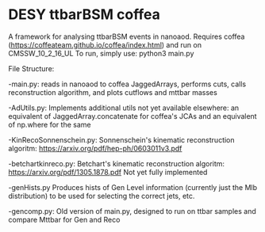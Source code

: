 # DESY ttbarBSM coffea

A framework for analysing ttbarBSM events in nanoaod. Requires coffea (https://coffeateam.github.io/coffea/index.html) and run on CMSSW_10_2_16_UL
To run, simply use: python3 main.py

File Structure:

-main.py: reads in nanoaod to coffea JaggedArrays, performs cuts, calls reconstruction algorithm, and plots cutflows and mttbar masses

-AdUtils.py: Implements additional utils not yet available elsewhere: an equivalent of JaggedArray.concatenate for coffea's JCAs and an equivalent of np.where for the same

-KinRecoSonnenschein.py: Sonnenschein's kinematic reconstruction algoritm: https://arxiv.org/pdf/hep-ph/0603011v3.pdf

-betchartkinreco.py: Betchart's kinematic reconstruction algoritm: https://arxiv.org/pdf/1305.1878.pdf Not yet fully implemented

-genHists.py Produces hists of Gen Level information (currently just the Mlb distribution) to be used for selecting the correct jets, etc.

-gencomp.py: Old version of main.py, designed to run on ttbar samples and compare Mttbar for Gen and Reco
